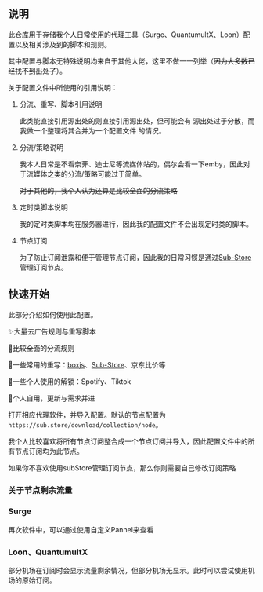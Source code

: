 ## 说明

此仓库用于存储我个人日常使用的代理工具（Surge、QuantumultX、Loon）配置以及相关涉及到的脚本和规则。

其中配置与脚本无特殊说明均来自于其他大佬，这里不做一一列举（~~因为大多数已经找不到出处了~~）。

关于配置文件中所使用的引用说明：

1. 分流、重写、脚本引用说明

   此类能直接引用源出处的则直接引用源出处，但可能会有 源出处过于分散，而我做一个整理将其合并为一个配置文件 的情况。

2. 分流/策略说明

   我本人日常是不看奈菲、迪士尼等流媒体站的，偶尔会看一下emby，因此对于流媒体之类的分流/策略可能过于简单。

   ~~对于其他的，我个人认为还算是比较全面的分流策略~~

3. 定时类脚本说明

   我的定时类脚本均在服务器进行，因此我的配置文件不会出现定时类的脚本。

4. 节点订阅

   为了防止订阅泄露和便于管理节点订阅，因此我的日常习惯是通过[Sub-Store](https://github.com/Peng-YM/Sub-Store)管理订阅节点。



## 快速开始

此部分介绍如何使用此配置。

✨大量去广告规则与重写脚本

🎉~~比较全面~~的分流规则

🎁一些常用的重写：[boxjs](https://chavyleung.gitbook.io/boxjs/)、[Sub-Store](https://www.notion.so/Sub-Store-6259586994d34c11a4ced5c406264b46)、京东比价等

🧨一些个人使用的解锁：Spotify、Tiktok

🎨个人自用，更新与需求并进



打开相应代理软件，并导入配置。默认的节点配置为`https://sub.store/download/collection/node`。

我个人比较喜欢将所有节点订阅整合成一个节点订阅并导入，因此配置文件中的所有节点订阅均为此节点。

如果你不喜欢使用subStore管理订阅节点，那么你则需要自己修改订阅策略

### 关于节点剩余流量

### Surge

再次软件中，可以通过使用自定义Pannel来查看

### Loon、QuantumultX

部分机场在订阅时会显示流量剩余情况，但部分机场无显示。此时可以尝试使用机场的原始订阅。

